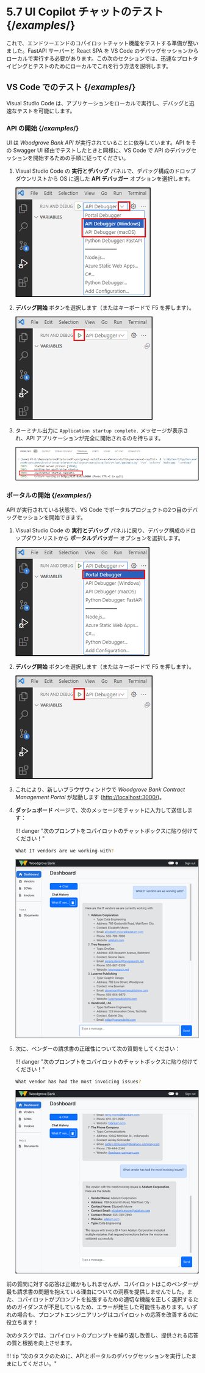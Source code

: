 # 5.7 UI Copilot チャットのテスト {/*examples*/}

これで、エンドツーエンドのコパイロットチャット機能をテストする準備が整いました。FastAPI サーバーと React SPA を VS Code のデバッグセッションからローカルで実行する必要があります。この次のセクションでは、迅速なプロトタイピングとテストのためにローカルでこれを行う方法を説明します。

## VS Code でのテスト {/*examples*/}

Visual Studio Code は、アプリケーションをローカルで実行し、デバッグと迅速なテストを可能にします。

### API の開始 {/*examples*/}

UI は _Woodgrove Bank API_ が実行されていることに依存しています。API をその Swagger UI 経由でテストしたときと同様に、VS Code で API のデバッグセッションを開始するための手順に従ってください。

1. Visual Studio Code の **実行とデバッグ** パネルで、デバッグ構成のドロップダウンリストから OS に適した **API デバッガー** オプションを選択します。

    ![実行とデバッグパネルのスクリーンショット。実行とデバッグ構成のドロップダウンリストが展開され、AI デバッガーオプションが強調表示されています。](../img/vs-code-run-and-debug-selection.png)

2. **デバッグ開始** ボタンを選択します（またはキーボードで F5 を押します）。

    ![実行とデバッグ構成のドロップダウンリストの横にあるデバッグ開始ボタンが強調表示されたスクリーンショット。](../img/vs-code-start-debugging.png)

3. ターミナル出力に `Application startup complete.` メッセージが表示され、API アプリケーションが完全に開始されるのを待ちます。

    ![実行とデバッグ構成のドロップダウンリストの横にあるデバッグ開始ボタンが強調表示されたスクリーンショット。](../img/vs-code-api-application-startup-complete.png)

### ポータルの開始 {/*examples*/}

API が実行されている状態で、VS Code でポータルプロジェクトの2つ目のデバッグセッションを開始できます。

1. Visual Studio Code の **実行とデバッグ** パネルに戻り、デバッグ構成のドロップダウンリストから **ポータルデバッガー** オプションを選択します。

    ![実行とデバッグパネルのスクリーンショット。実行とデバッグ構成のドロップダウンリストが展開され、ポータルデバッガーオプションが強調表示されています。](../img/vs-code-run-and-debug-portal-debugger.png)

2. **デバッグ開始** ボタンを選択します（またはキーボードで F5 を押します）。

    ![実行とデバッグ構成のドロップダウンリストの横にあるデバッグ開始ボタンが強調表示されたスクリーンショット。](../img/vs-code-start-debugging.png)

3. これにより、新しいブラウザウィンドウで _Woodgrove Bank Contract Management Portal_ が起動します (<http://localhost:3000/>)。

4. **ダッシュボード** ページで、次のメッセージをチャットに入力して送信します：

    !!! danger "次のプロンプトをコパイロットのチャットボックスに貼り付けてください！"

    ```bash title=""
    What IT vendors are we working with?
    ```

    ![上記の質問に対するコパイロットの応答のスクリーンショット。](../img/woodgrove-bank-copilot-it-vendors.png)

5. 次に、ベンダーの請求書の正確性について次の質問をしてください：

    !!! danger "次のプロンプトをコパイロットのチャットボックスに貼り付けてください！"

    ```bash title=""
    What vendor has had the most invoicing issues?
    ```

    ![上記の質問に対するコパイロットの応答のスクリーンショット。](../img/woodgrove-bank-copilot-vendor-invoicing-issues-pre-prompt-engineering.png)

前の質問に対する応答は正確かもしれませんが、コパイロットはこのベンダーが最も請求書の問題を抱えている理由についての洞察を提供しませんでした。また、コパイロットがプロンプトを拡張するための適切な機能を正しく選択するためのガイダンスが不足しているため、エラーが発生した可能性もあります。いずれの場合も、プロンプトエンジニアリングはコパイロットの応答を改善するのに役立ちます！

次のタスクでは、コパイロットのプロンプトを繰り返し改善し、提供される応答の質と根拠を向上させます。

!!! tip "次のタスクのために、APIとポータルのデバッグセッションを実行したままにしてください。"
